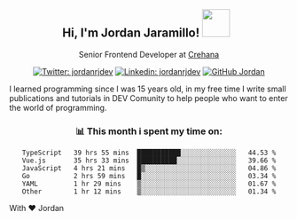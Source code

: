 <div align="center">
<h2 style="margin-right:10px;">Hi, I'm Jordan Jaramillo! <img src="https://media.giphy.com/media/Wj7lNjMNDxSmc/source.gif" width="50" > </h2>

<p>Senior Frontend Developer at <a href="https://www.crehana.com/">Crehana</a></p>

[![Twitter: jordanrjdev](https://img.shields.io/twitter/follow/jordanrjdev?style=social)](https://twitter.com/jordanrjdev)
[![Linkedin: jordanrjdev](https://img.shields.io/badge/-jordanrjdev-blue?style=flat-square&logo=Linkedin&logoColor=white&link=https://www.linkedin.com/in/jordanrjdev/)](https://www.linkedin.com/in/jordanrjdev/)
[![GitHub Jordan](https://img.shields.io/github/followers/jnadroj?label=follow&style=social)](https://github.com/jnadroj)

</div>
I learned programming since I was 15 years old, in my free time I write small publications and tutorials in DEV Comunity to help people who want to enter the world of programming.

<div align="center">

### 📊 **This month i spent my time on:**

<!--START_SECTION:waka-->

```text
TypeScript   39 hrs 55 mins  ███████████░░░░░░░░░░░░░░   44.53 %
Vue.js       35 hrs 33 mins  ██████████░░░░░░░░░░░░░░░   39.66 %
JavaScript   4 hrs 21 mins   █▒░░░░░░░░░░░░░░░░░░░░░░░   04.86 %
Go           2 hrs 59 mins   █░░░░░░░░░░░░░░░░░░░░░░░░   03.34 %
YAML         1 hr 29 mins    ▒░░░░░░░░░░░░░░░░░░░░░░░░   01.67 %
Other        1 hr 12 mins    ▒░░░░░░░░░░░░░░░░░░░░░░░░   01.34 %
```

<!--END_SECTION:waka-->

</div>

With ❤️ Jordan
